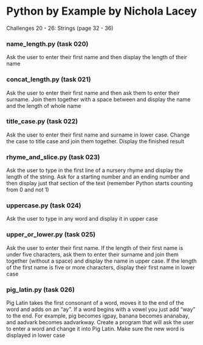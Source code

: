 # **Python by Example by Nichola Lacey**
Challenges 20 - 26: Strings (page 32 - 36)


### **name_length.py (task 020)**
Ask the user to enter their first name and then display the length of their name

### **concat_length.py (task 021)**
Ask the user to enter their first name and then ask them to enter their surname. Join them together with a space between and display the name and the length of whole name

### **title_case.py (task 022)**
Ask the user to enter their first name and surname in lower case. Change the case to title case and join them together. Display the finished result

### **rhyme_and_slice.py (task 023)**
Ask the user to type in the first line of a nursery rhyme and display the length of the string. Ask for a starting number and an ending number and then display just that section of the text (remember Python starts counting from 0 and not 1)

### **uppercase.py (task 024)**
Ask the user to type in any word and display it in upper case

### **upper_or_lower.py (task 025)**
Ask the user to enter their first name. If the length of their first name is under five characters, ask them to enter their surname and join them together (without a space) and display the name in upper case. If the length of the first name is five or more characters, display their first name in lower case

### **pig_latin.py (task 026)**
Pig Latin takes the first consonant of a word, moves it to the end of the word and adds on an “ay”. If a word begins with a vowel you just add “way” to the end. For example, pig becomes igpay, banana becomes ananabay, and aadvark becomes aadvarkway. Create a program that will ask the user to enter a word and change it into Pig Latin. Make sure the new word is displayed in lower case
